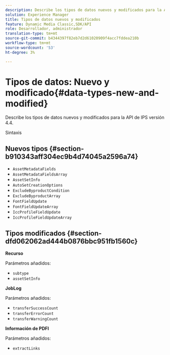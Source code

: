 ```yaml
---
description: Describe los tipos de datos nuevos y modificados para la API de IPS versión 4.4.
solution: Experience Manager
title: Tipos de datos nuevos y modificados
feature: Dynamic Media Classic,SDK/API
role: Desarrollador, administrador
translation-type: tm+mt
source-git-commit: b4344397f82eb7d2d61020909f4acc7fddea210b
workflow-type: tm+mt
source-wordcount: '53'
ht-degree: 3%

---
```


# Tipos de datos: Nuevo y modificado{#data-types-new-and-modified}

Describe los tipos de datos nuevos y modificados para la API de IPS versión 4.4.

Sintaxis

## Nuevos tipos {#section-b910343aff304ec9b4d74045a2596a74}

* `AssetMetadataFields`
* `AssetMetadataFieldsArray`
* `AssetSetInfo`
* `AutoSetCreationOptions`
* `ExcludeByproductCondition`
* `ExcludeByproductArray`
* `FontFieldUpdate`
* `FontFieldUpdateArray`
* `IccProfileFieldUpdate`
* `IccProfileFieldUpdateArray`

## Tipos modificados {#section-dfd062062ad444b0876bbc951fb1560c}

**Recurso**

Parámetros añadidos:

* `subtype`
* `assetSetInfo`

**JobLog**

Parámetros añadidos:

* `transferSuccessCount`
* `transferErrorCount`
* `transferWarningCount`

**Información de PDFI**

Parámetros añadidos:

* `extractLinks`
